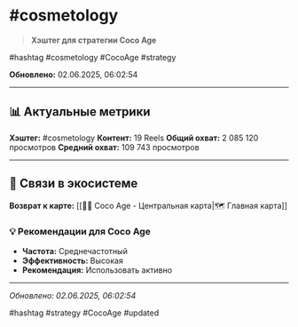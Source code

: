 # #cosmetology

> **Хэштег для стратегии Coco Age**

#hashtag #cosmetology #CocoAge #strategy

**Обновлено:** 02.06.2025, 06:02:54

---

## 📊 Актуальные метрики

**Хэштег:** #cosmetology
**Контент:** 19 Reels
**Общий охват:** 2 085 120 просмотров
**Средний охват:** 109 743 просмотров

---

## 🔗 Связи в экосистеме

**Возврат к карте:** [[🥥✨ Coco Age - Центральная карта|🗺️ Главная карта]]

### 💡 Рекомендации для Coco Age
- **Частота:** Среднечастотный
- **Эффективность:** Высокая
- **Рекомендация:** Использовать активно

---

*Обновлено: 02.06.2025, 06:02:54*

#hashtag #strategy #CocoAge #updated